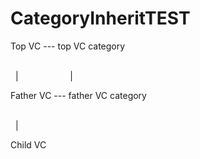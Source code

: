 # CategoryInheritTEST

Top VC     ---    top VC category


<br>   |                      | <br>


Father VC   ---    father VC category


<br>   |                <br> 


Child VC    
